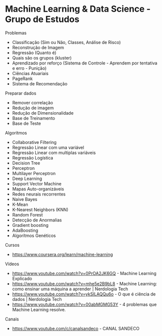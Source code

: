 Machine Learning &amp; Data Science - Grupo de Estudos
======================================================

Problemas
 - Classificação (Sim ou Não, Classes, Análise de Risco) 
 - Reconstrução de Imagem
 - Regressão (Quanto é)
 - Quais são os grupos (kluster)
 - Aprendizado por reforço (Sistema de Controle - Aprendem por tentativa e erro - Punição)
 - Ciências Atuariais
 - PageRank
 - Sistema de Recomendação

Preparar dados
 - Remover correlação
 - Redução de imagem
 - Redução de Dimensionalidade
 - Base de Treinamento
 - Base de Teste

Algoritmos
 - Collaborative Filtering
 - Regressão Linear com uma variável
 - Regressão Linear com multiplas variáveis
 - Regressão Logística
 - Decision Tree
 - Perceptron
 - Multilayer Perceptron
 - Deep Learning
 - Support Vector Machine
 - Mapas Auto-organizáveis
 - Redes neurais recorrentes
 - Naive Bayes
 - K-Mean
 - K-Nearest Neighbors (KNN)
 - Random Forest
 - Detecção de Anormalias
 - Gradient boosting
 - AdaBoosting
 - Algorítmos Genéticos

Cursos
 - https://www.coursera.org/learn/machine-learning

Vídeos
 - https://www.youtube.com/watch?v=0PrOA2JK6GQ - Machine Learning Explicado
 - https://www.youtube.com/watch?v=mhe5e2B9bL8 - Machine Learning: como ensinar uma máquina a aprender | Nerdologia Tech
 - https://www.youtube.com/watch?v=ykSILAQQu6o - O que é ciência de dados | Nerdologia Tech
 - https://www.youtube.com/watch?v=00abMGMG53Y - 4 problemas que Machine Learning resolve.

Canais
 - https://www.youtube.com/c/canalsandeco - CANAL SANDECO
